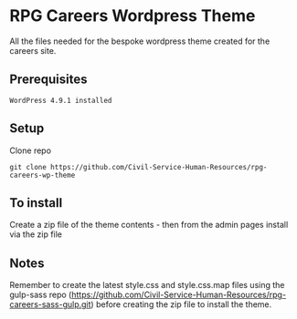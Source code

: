 # RPG Careers Wordpress Theme

All the files needed for the bespoke wordpress theme created for the careers site.

## Prerequisites

```
WordPress 4.9.1 installed
```

## Setup

Clone repo
```
git clone https://github.com/Civil-Service-Human-Resources/rpg-careers-wp-theme
```

## To install

Create a zip file of the theme contents - then from the admin pages install via the zip file

## Notes

Remember to create the latest style.css and style.css.map files using the gulp-sass repo (https://github.com/Civil-Service-Human-Resources/rpg-careers-sass-gulp.git) before creating the zip file to install the theme.
